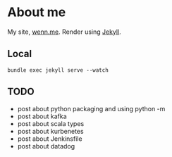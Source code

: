 # About me
My site, [wenn.me](http://wenn.me). Render using [Jekyll](https://jekyllrb.com/).

## Local
`bundle exec jekyll serve --watch`

## TODO
- post about python packaging and using python -m
- post about kafka
- post about scala types
- post about kurbenetes
- post about Jenkinsfile
- post about datadog